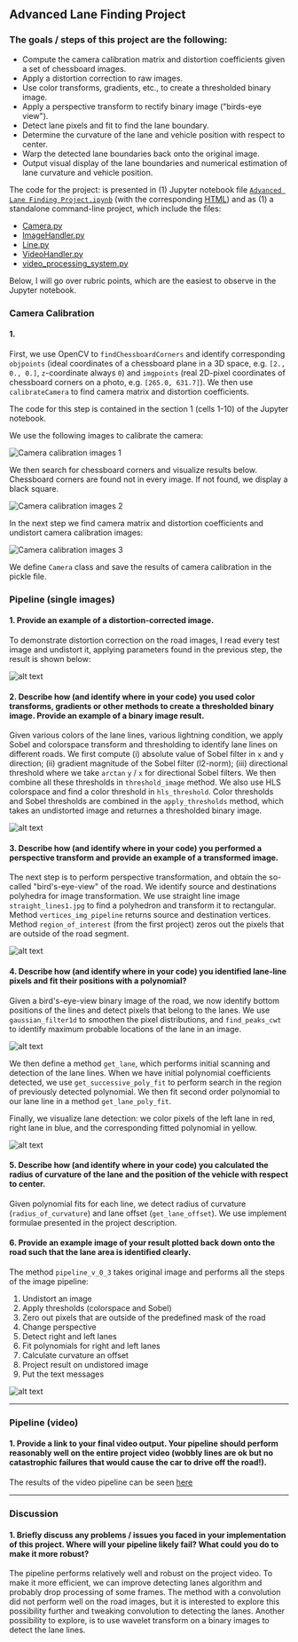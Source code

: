 ## Advanced Lane Finding Project

### The goals / steps of this project are the following:

* Compute the camera calibration matrix and distortion coefficients given a set of chessboard images.
* Apply a distortion correction to raw images.
* Use color transforms, gradients, etc., to create a thresholded binary image.
* Apply a perspective transform to rectify binary image ("birds-eye view").
* Detect lane pixels and fit to find the lane boundary.
* Determine the curvature of the lane and vehicle position with respect to center.
* Warp the detected lane boundaries back onto the original image.
* Output visual display of the lane boundaries and numerical estimation of lane curvature and vehicle position.

[//]: # (Image References)

[image1]: ./output_images/pic_1.png "Camera calibration images"
[image2]: ./output_images/pic_2.jpg "Chessboard Corners"
[image3]: ./output_images/pic_3.png "Undistorted Images"
[image4]: ./output_images/pic_4.png "Undistorted Road Images"
[image5]: ./output_images/pic_5.png "Thresholded images"
[image6]: ./output_images/pic_6.png "Birds-eye-view"
[image7]: ./output_images/pic_7.png "Finding peaks"
[image8]: ./output_images/pic_8.png "Finding lanes"
[image9]: ./output_images/pic_9.png "Image pipeline results"
[video1]: ./project_video.mp4 "Video"

The code for the project: is presented in (1) Jupyter notebook file 
[`Advanced Lane Finding
Project.ipynb`](https://github.com/selyunin/carnd_t1_p4/blob/master/Advanced%20Lane%20Finding%20Project.ipynb) 
(with the corresponding
[HTML](https://github.com/selyunin/carnd_t1_p4/blob/master/Advanced%2BLane%2BFinding%2BProject.html))
and as (1) a standalone command-line project, which include the files:
* [Camera.py](https://github.com/selyunin/carnd_t1_p4/blob/master/Camera.py)
* [ImageHandler.py](https://github.com/selyunin/carnd_t1_p4/blob/master/ImageHandler.py)
* [Line.py](https://github.com/selyunin/carnd_t1_p4/blob/master/Line.py)
* [VideoHandler.py](https://github.com/selyunin/carnd_t1_p4/blob/master/VideoHandler.py)
* [video_processing_system.py](https://github.com/selyunin/carnd_t1_p4/blob/master/video_processing_system.py)

Below, I will go over rubric points, which are the easiest to observe in the
Jupyter notebook.


### Camera Calibration

#### 1. 

First, we use OpenCV to `findChessboardCorners` and identify
corresponding `objpoints` (ideal coordinates of a chessboard plane in
a 3D space, e.g. `[2., 0., 0.]`, `z`-coordinate always `0`) and
`imgpoints` (real 2D-pixel coordinates of chessboard corners on a
photo, e.g. `[265.0, 631.7]`). We then use  `calibrateCamera` to find
camera matrix and distortion coefficients.

The code for this step is contained in the section 1 (cells 1-10) 
of the Jupyter notebook.

We use the following images to calibrate the camera: 

![Camera calibration images 1][image1]

We then search for chessboard corners and visualize results below. 
Chessboard corners are found not in every image. 
If not found, we display a black square.

![Camera calibration images 2][image2]

In the next step we find camera matrix and distortion coefficients and undistort
camera calibration images:

![Camera calibration images 3][image3]

We define `Camera` class and save the results of camera calibration in
the pickle file.

### Pipeline (single images)

#### 1. Provide an example of a distortion-corrected image.

To demonstrate distortion correction on the road images, I read every test image and undistort it, applying parameters found in the previous step, the result is shown below:

![alt text][image4]

#### 2. Describe how (and identify where in your code) you used color transforms, gradients or other methods to create a thresholded binary image.  Provide an example of a binary image result.

Given various colors of the lane lines, various lightning condition,
we apply Sobel and colorspace transform and thresholding to identify
lane lines on different roads.
We first compute (i) absolute value of Sobel filter in `x` and `y`
direction; (ii) gradient magnitude of the Sobel filter (l2-norm);
(iii) directional threshold where we take `arctan` `y` / `x` for
directional Sobel filters. We then combine all these thresholds in
`threshold_image` method. We also use HLS colorspace and find a color
threshold in `hls_threshold`. Color thresholds and Sobel thresholds
are combined in the `apply_thresholds` method, which takes an
undistorted image and returnes a thresholded binary image.

![alt text][image5]

#### 3. Describe how (and identify where in your code) you performed a perspective transform and provide an example of a transformed image.

The next step is to perform perspective transformation, and obtain the
so-called "bird's-eye-view" of the road. We identify source and
destinations polyhedra for image transformation. We use straight line
image `straight_lines1.jpg` to find a polyhedron and transform it to
rectangular. Method `vertices_img_pipeline` returns source and
destination vertices. Method `region_of_interest` (from the first
project) zeros out the pixels that are outside of the road segment.


![alt text][image6]

#### 4. Describe how (and identify where in your code) you identified lane-line pixels and fit their positions with a polynomial?

Given a bird's-eye-view binary image of the road, we now identify
bottom positions of the lines and detect pixels that belong to the
lanes. We use `gaussian_filter1d` to smoothen the pixel distributions,
and `find_peaks_cwt` to identify maximum probable locations of the
lane in an image.

![alt text][image7]

We then define a method `get_lane`, which performs initial scanning and
detection of the lane lines. When we have initial polynomial
coefficients detected, we use `get_successive_poly_fit` to perform
search in the region of previously detected polynomial. We then fit
second order polynomial to our lane line in a method
`get_lane_poly_fit`.

Finally, we visualize lane detection: we color pixels of the left lane in
red, right lane in blue, and the corresponding fitted polynomial in
yellow. 

![alt text][image8]

#### 5. Describe how (and identify where in your code) you calculated the radius of curvature of the lane and the position of the vehicle with respect to center.

Given polynomial fits for each line, we detect radius of curvature
(`radius_of_curvature`) and lane offset (`get_lane_offset`).
We use implement formulae presented in the project description.

#### 6. Provide an example image of your result plotted back down onto the road such that the lane area is identified clearly.

The method `pipeline_v_0_3` takes original image and performs all the steps of
the image pipeline:
1. Undistort an image
2. Apply thresholds (colorspace and Sobel)
3. Zero out pixels that are outside of the predefined mask of the road
4. Change perspective
5. Detect right and left lanes
6. Fit polynomials for right and left lanes
7. Calculate curvature an offset
8. Project result on undistored image
9. Put the text messages

![alt text][image9]

---

### Pipeline (video)

#### 1. Provide a link to your final video output.  Your pipeline should perform reasonably well on the entire project video (wobbly lines are ok but no catastrophic failures that would cause the car to drive off the road!).

The results of the video pipeline can be seen [here](./project_video_out.mp4)


---

### Discussion

#### 1. Briefly discuss any problems / issues you faced in your implementation of this project.  Where will your pipeline likely fail?  What could you do to make it more robust?

The pipeline performs relatively well and robust on the project video. 
To make it more efficient, we can improve detecting lanes algorithm and probably
drop processing of some frames. The method with a convolution did not
perform well on the road images, but it is interested to explore this 
possibility further and tweaking convolution to detecting the lanes.
Another possibility to explore, is to use wavelet transform on a
binary images to detect the lane lines.
